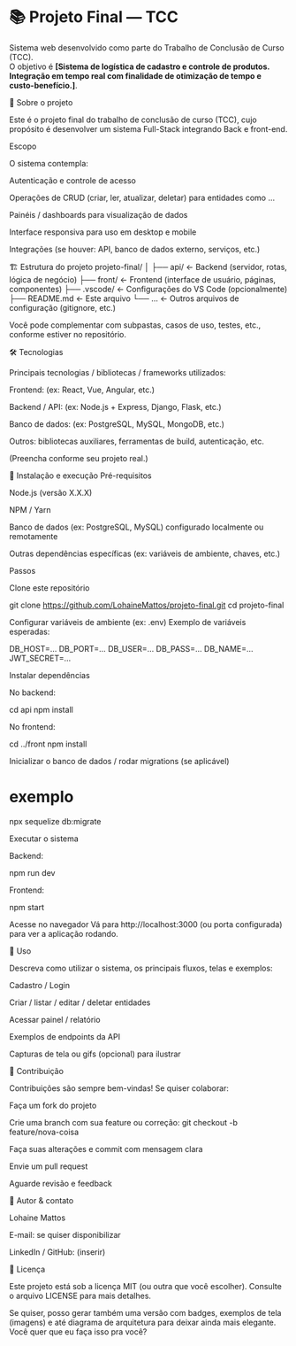 # 📚 Projeto Final — TCC

Sistema web desenvolvido como parte do Trabalho de Conclusão de Curso (TCC).  
O objetivo é **[Sistema de logística de cadastro e controle de produtos. Integração em tempo real com finalidade de otimização de tempo e custo-benefício.]**.

📝 Sobre o projeto

Este é o projeto final do trabalho de conclusão de curso (TCC), cujo propósito é desenvolver um sistema Full-Stack integrando Back e front-end.

Escopo

O sistema contempla:

Autenticação e controle de acesso

Operações de CRUD (criar, ler, atualizar, deletar) para entidades como …

Painéis / dashboards para visualização de dados

Interface responsiva para uso em desktop e mobile

Integrações (se houver: API, banco de dados externo, serviços, etc.)

🏗 Estrutura do projeto
projeto-final/
│
├── api/            ← Backend (servidor, rotas, lógica de negócio)
├── front/          ← Frontend (interface de usuário, páginas, componentes)
├── .vscode/        ← Configurações do VS Code (opcionalmente)
├── README.md       ← Este arquivo
└── …               ← Outros arquivos de configuração (gitignore, etc.)


Você pode complementar com subpastas, casos de uso, testes, etc., conforme estiver no repositório.

🛠 Tecnologias

Principais tecnologias / bibliotecas / frameworks utilizados:

Frontend: (ex: React, Vue, Angular, etc.)

Backend / API: (ex: Node.js + Express, Django, Flask, etc.)

Banco de dados: (ex: PostgreSQL, MySQL, MongoDB, etc.)

Outros: bibliotecas auxiliares, ferramentas de build, autenticação, etc.

(Preencha conforme seu projeto real.)

🚀 Instalação e execução
Pré-requisitos

Node.js (versão X.X.X)

NPM / Yarn

Banco de dados (ex: PostgreSQL, MySQL) configurado localmente ou remotamente

Outras dependências específicas (ex: variáveis de ambiente, chaves, etc.)

Passos

Clone este repositório

git clone https://github.com/LohaineMattos/projeto-final.git
cd projeto-final


Configurar variáveis de ambiente (ex: .env)
Exemplo de variáveis esperadas:

DB_HOST=…
DB_PORT=…
DB_USER=…
DB_PASS=…
DB_NAME=…
JWT_SECRET=…


Instalar dependências

No backend:

cd api
npm install


No frontend:

cd ../front
npm install


Inicializar o banco de dados / rodar migrations (se aplicável)

# exemplo
npx sequelize db:migrate


Executar o sistema

Backend:

npm run dev


Frontend:

npm start


Acesse no navegador
Vá para http://localhost:3000 (ou porta configurada) para ver a aplicação rodando.

🎯 Uso

Descreva como utilizar o sistema, os principais fluxos, telas e exemplos:

Cadastro / Login

Criar / listar / editar / deletar entidades

Acessar painel / relatório

Exemplos de endpoints da API

Capturas de tela ou gifs (opcional) para ilustrar

🧩 Contribuição

Contribuições são sempre bem-vindas! Se quiser colaborar:

Faça um fork do projeto

Crie uma branch com sua feature ou correção: git checkout -b feature/nova-coisa

Faça suas alterações e commit com mensagem clara

Envie um pull request

Aguarde revisão e feedback

👤 Autor & contato

Lohaine Mattos

E-mail: se quiser disponibilizar

LinkedIn / GitHub: (inserir)

📄 Licença

Este projeto está sob a licença MIT (ou outra que você escolher). Consulte o arquivo LICENSE para mais detalhes.

Se quiser, posso gerar também uma versão com badges, exemplos de tela (imagens) e até diagrama de arquitetura para deixar ainda mais elegante. Você quer que eu faça isso pra você?